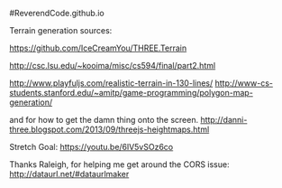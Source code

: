 #ReverendCode.github.io



Terrain generation sources:

https://github.com/IceCreamYou/THREE.Terrain

http://csc.lsu.edu/~kooima/misc/cs594/final/part2.html

http://www.playfuljs.com/realistic-terrain-in-130-lines/
http://www-cs-students.stanford.edu/~amitp/game-programming/polygon-map-generation/

and for how to get the damn thing onto the screen.
http://danni-three.blogspot.com/2013/09/threejs-heightmaps.html


Stretch Goal: 
https://youtu.be/6lV5vSOz6co


Thanks Raleigh, for helping me get around the CORS issue:
http://dataurl.net/#dataurlmaker